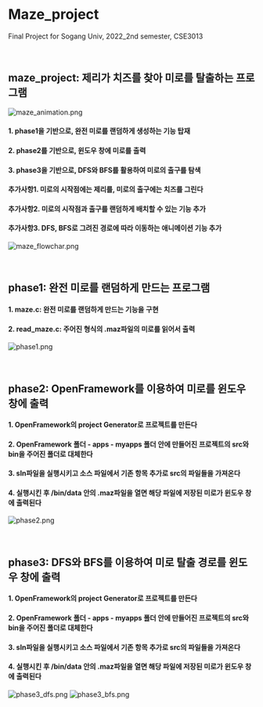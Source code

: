 # Maze_project
Final Project for Sogang Univ, 2022_2nd semester, CSE3013

<br/>

## maze_project: 제리가 치즈를 찾아 미로를 탈출하는 프로그램
![maze_animation.png](https://github.com/namkidong98/Maze_project/blob/main/maze_project/maze_animation.png)
#### 1. phase1을 기반으로, 완전 미로를 랜덤하게 생성하는 기능 탑재
#### 2. phase2를 기반으로, 윈도우 창에 미로를 출력
#### 3. phase3을 기반으로, DFS와 BFS를 활용하여 미로의 출구를 탐색
#### 추가사항1. 미로의 시작점에는 제리를, 미로의 출구에는 치즈를 그린다
#### 추가사항2. 미로의 시작점과 출구를 랜덤하게 배치할 수 있는 기능 추가
#### 추가사항3. DFS, BFS로 그려진 경로에 따라 이동하는 애니메이션 기능 추가
![maze_flowchar.png](https://github.com/namkidong98/Maze_project/blob/main/maze_project/maze_flowchart.png)


<br/>

## phase1: 완전 미로를 랜덤하게 만드는 프로그램
#### 1. maze.c: 완전 미로를 랜덤하게 만드는 기능을 구현
#### 2. read_maze.c: 주어진 형식의 .maz파일의 미로를 읽어서 출력
![phase1.png](https://github.com/namkidong98/Maze_project/blob/main/phase1/phase1.PNG)

<br/>

## phase2: OpenFramework를 이용하여 미로를 윈도우 창에 출력
#### 1. OpenFramework의 project Generator로 프로젝트를 만든다
#### 2. OpenFramework 폴더 - apps - myapps 폴더 안에 만들어진 프로젝트의 src와 bin을 주어진 폴더로 대체한다
#### 3. sln파일을 실행시키고 소스 파일에서 기존 항목 추가로 src의 파일들을 가져온다
#### 4. 실행시킨 후 /bin/data 안의 .maz파일을 열면 해당 파일에 저장된 미로가 윈도우 창에 출력된다
![phase2.png](https://github.com/namkidong98/Maze_project/blob/main/phase2/phase2.PNG)

<br/>

## phase3: DFS와 BFS를 이용하여 미로 탈출 경로를 윈도우 창에 출력
#### 1. OpenFramework의 project Generator로 프로젝트를 만든다
#### 2. OpenFramework 폴더 - apps - myapps 폴더 안에 만들어진 프로젝트의 src와 bin을 주어진 폴더로 대체한다
#### 3. sln파일을 실행시키고 소스 파일에서 기존 항목 추가로 src의 파일들을 가져온다
#### 4. 실행시킨 후 /bin/data 안의 .maz파일을 열면 해당 파일에 저장된 미로가 윈도우 창에 출력된다
![phase3_dfs.png](https://github.com/namkidong98/Maze_project/blob/main/phase3/phase3_dfs.PNG)
![phase3_bfs.png](https://github.com/namkidong98/Maze_project/blob/main/phase3/phase3_bfs.PNG)
